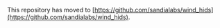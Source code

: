 This repository has moved to [https://github.com/sandialabs/wind_hids](https://github.com/sandialabs/wind_hids).
